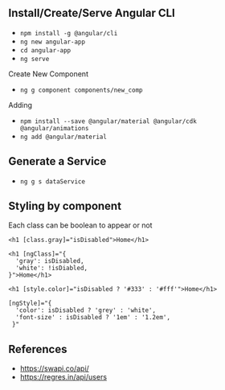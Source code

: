 ## Install/Create/Serve Angular CLI

* `npm install -g @angular/cli`
* `ng new angular-app`
* `cd angular-app`
* `ng serve`

Create New Component

* `ng g component components/new_comp`

Adding

* `npm install --save @angular/material @angular/cdk @angular/animations`
* `ng add @angular/material`

## Generate a Service
* `ng g s dataService`

## Styling by component

Each class can be boolean to appear or not
```
<h1 [class.gray]="isDisabled">Home</h1>

<h1 [ngClass]="{
  'gray': isDisabled,
  'white': !isDiabled,
}">Home</h1>

<h1 [style.color]="isDisabled ? '#333' : '#fff'">Home</h1>

[ngStyle]="{
  'color': isDisabled ? 'grey' : 'white',
  'font-size' : isDisabled ? '1em' : '1.2em',
 }"
```


## References

* https://swapi.co/api/
* https://regres.in/api/users
